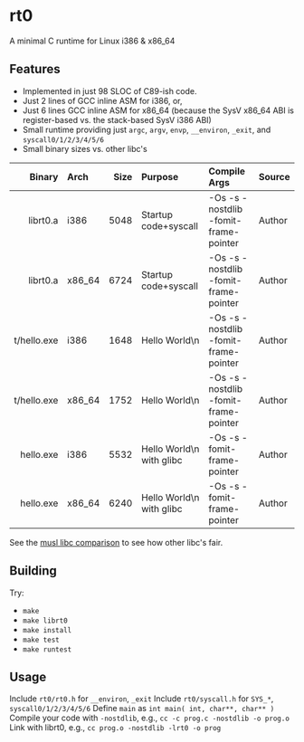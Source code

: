 # rt0
A minimal C runtime for Linux i386 &amp; x86_64

## Features
* Implemented in just 98 SLOC of C89-ish code.
* Just 2 lines of GCC inline ASM for i386, or,
* Just 6 lines GCC inline ASM for x86_64 (because the SysV x86_64 ABI is register-based vs. the stack-based SysV i386 ABI)
* Small runtime providing just `argc`, `argv`, `envp`, `__environ`, `_exit`, and `syscall0/1/2/3/4/5/6`
* Small binary sizes vs. other libc's

| Binary      | Arch   | Size | Purpose                  | Compile Args                          | Source |
-------------:|:-------|-----:|:-------------------------|:--------------------------------------|:--------
| librt0.a    | i386   | 5048 | Startup code+syscall     | -Os -s -nostdlib -fomit-frame-pointer | Author |
| librt0.a    | x86_64 | 6724 | Startup code+syscall     | -Os -s -nostdlib -fomit-frame-pointer | Author |
| t/hello.exe | i386   | 1648 | Hello World\n            | -Os -s -nostdlib -fomit-frame-pointer | Author |
| t/hello.exe | x86_64 | 1752 | Hello World\n            | -Os -s -nostdlib -fomit-frame-pointer | Author |
| hello.exe   | i386   | 5532 | Hello World\n with glibc | -Os -s -fomit-frame-pointer           | Author |
| hello.exe   | x86_64 | 6240 | Hello World\n with glibc | -Os -s -fomit-frame-pointer           | Author |

See the [musl libc comparison][0] to see how other libc's fair.

## Building
Try:
* `make`
* `make librt0`
* `make install`
* `make test`
* `make runtest`

## Usage
Include `rt0/rt0.h` for `__environ`, `_exit`
Include `rt0/syscall.h` for `SYS_*`, `syscall0/1/2/3/4/5/6`
Define `main` as `int main( int, char**, char** )`
Compile your code with `-nostdlib`, e.g., `cc -c prog.c -nostdlib -o prog.o`
Link with librt0, e.g., `cc prog.o -nostdlib -lrt0 -o prog`


[0]: http://www.etalabs.net/compare_libcs.html
